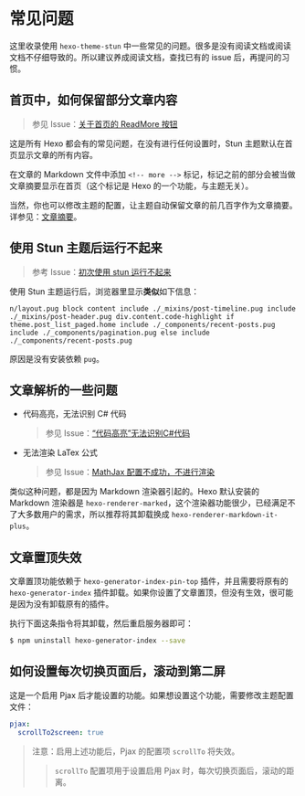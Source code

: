 # 常见问题

这里收录使用 `hexo-theme-stun` 中一些常见的问题。很多是没有阅读文档或阅读文档不仔细导致的。所以建议养成阅读文档，查找已有的 issue 后，再提问的习惯。

## 首页中，如何保留部分文章内容

> 参见 Issue：[关于首页的 ReadMore 按钮](https://github.com/liuyib/hexo-theme-stun/issues/8)

这是所有 Hexo 都会有的常见问题，在没有进行任何设置时，Stun 主题默认在首页显示文章的所有内容。

在文章的 Markdown 文件中添加 `<!-- more -->` 标记，标记之前的部分会被当做文章摘要显示在首页（这个标记是 Hexo 的一个功能，与主题无关）。

当然，你也可以修改主题的配置，让主题自动保留文章的前几百字作为文章摘要。详参见：[文章摘要](https://liuyib.github.io/hexo-theme-stun/zh-CN/guide/primary-setting.html#%E6%96%87%E7%AB%A0%E6%91%98%E8%A6%81)。

## 使用 Stun 主题后运行不起来

> 参考 Issue：[初次使用 stun 运行不起来](https://github.com/liuyib/hexo-theme-stun/issues/2)

使用 Stun 主题运行后，浏览器里显示**类似**如下信息：

`
n/layout.pug block content include ./_mixins/post-timeline.pug include ./_mixins/post-header.pug div.content.code-highlight if theme.post_list_paged.home include ./_components/recent-posts.pug include ./_components/pagination.pug else include ./_components/recent-posts.pug
`

原因是没有安装依赖 `pug`。

## 文章解析的一些问题

- 代码高亮，无法识别 C# 代码

  > 参见 Issue：[“代码高亮”无法识别C#代码](https://github.com/liuyib/hexo-theme-stun/issues/12)

- 无法渲染 LaTex 公式

  > 参见 Issue：[MathJax 配置不成功，不进行渲染](https://github.com/liuyib/hexo-theme-stun/issues/6)

类似这种问题，都是因为 Markdown 渲染器引起的。Hexo 默认安装的 Markdown 渲染器是 `hexo-renderer-marked`，这个渲染器功能很少，已经满足不了大多数用户的需求，所以推荐将其卸载换成 `hexo-renderer-markdown-it-plus`。

## 文章置顶失效

文章置顶功能依赖于 `hexo-generator-index-pin-top` 插件，并且需要将原有的 `hexo-generator-index` 插件卸载。如果你设置了文章置顶，但没有生效，很可能是因为没有卸载原有的插件。

执行下面这条指令将其卸载，然后重启服务器即可：

``` bash
$ npm uninstall hexo-generator-index --save
```

## 如何设置每次切换页面后，滚动到第二屏

这是一个启用 Pjax 后才能设置的功能。如果想设置这个功能，需要修改主题配置文件：

``` yaml
pjax:
  scrollTo2screen: true
```

> 注意：启用上述功能后，Pjax 的配置项 `scrollTo` 将失效。
> > `scrollTo` 配置项用于设置启用 Pjax 时，每次切换页面后，滚动的距离。
